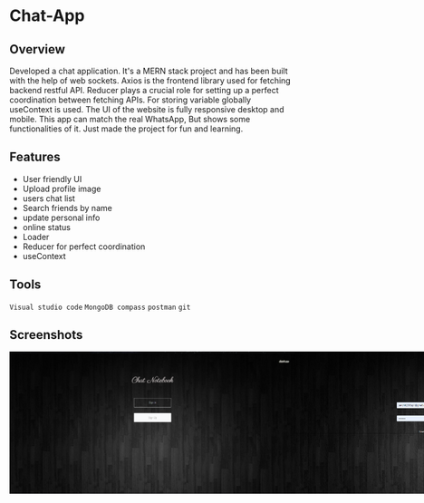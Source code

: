 # Chat-App

## Overview

Developed a chat application. It's a MERN stack project and has been built with the help of web sockets. Axios is the frontend library used for fetching
backend restful API. Reducer plays a crucial role for setting up a perfect coordination between fetching APIs. For storing variable globally useContext is used. The UI of the website is fully responsive desktop and mobile. This app can match the real WhatsApp, But shows some functionalities of it.
Just made the project for fun and learning.

## Features

* User friendly UI
* Upload profile image
* users chat list 
* Search friends by name
* update personal info
* online status
* Loader
* Reducer for perfect coordination
* useContext


## Tools

`Visual studio code`
`MongoDB compass`
`postman`
`git`

## Screenshots
<div style="display:flex;">
<img src="https://github.com/theroughcoder/Chat-App/blob/main/screenshots/chat%20app%20login.png"  />
<img src="https://github.com/theroughcoder/Chat-App/blob/main/screenshots/chat%20app%20signup.png" />
<img src="https://github.com/theroughcoder/Chat-App/blob/main/screenshots/chat%20app%20chat%20users%20list.png"  />
<img src="https://github.com/theroughcoder/Chat-App/blob/main/screenshots/chat%20app%20chat%20screen.png" />
<img src="https://github.com/theroughcoder/Chat-App/blob/main/screenshots/chat%20app%20user%20profile.png"  />
<img src="https://github.com/theroughcoder/Chat-App/blob/main/screenshots/chat%20app%20search%20screen%20.png" />




</div>

![]()

